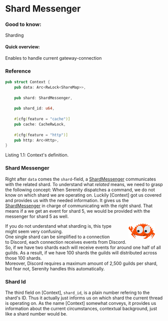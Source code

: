 <link rel="stylesheet" href="../../../css/span.css">

# Shard Messenger

### Good to know:
Sharding

#### Quick overview:
Enables to handle current gateway-connection

### Reference
```rust
pub struct Context {
    pub data: Arc<RwLock<ShareMap>>,

    pub shard: ShardMessenger,

    pub shard_id: u64,

    #[cfg(feature = "cache")]
    pub cache: CacheRwLock,

    #[cfg(feature = "http")]
    pub http: Arc<Http>,
}
```
<span class="caption">Listing 1.1: Context's definition.</span>

### Shard Messenger
Right after `data` comes the `shard`-field, a [ShardMessenger] communicates
with the related shard. To understand what *related* means, we need to grasp the following concept: When Serenity dispatches a command, we do not know on which
shard we are operating on. Luckily [Context] got us covered and provides us
with the needed information. It gives us the [ShardMessenger] in charge of
communicating with the right shard. That means if a we get an event for shard 5,
we would be provided with the messenger for shard 5 as well.

<span class="info">
<img hspace="10%" src="../../../images/curious.png" alt="Logo" width="84px"
style="float: right;margin-right: 25px"/>
If you do not understand what sharding is, this type might seem very confusing.<br>
One single shard can be simplified to a connection to Discord, each connection receives events from Discord.<br>
So, if we have two shards each will receive events for around one half of all
guilds. As a result, if we have 100 shards the guilds will distributed across those 100 shards.<br>
Moreover, Discord requires a maximum amount of 2,500 guilds per shard,
but fear not, Serenity handles this automatically.
</span>


### Shard Id
The third field on [Context], `shard_id`, is a plain number refering to the shard's ID. Thus it actually
just informs us on which shard the current thread is operating on. As the name
[Context] somewhat conveys, it provides us information about the current
circumstances, contextual background, just like a shard number would be.

[ShardMessenger]: https://docs.rs/serenity/0.6.0-rc.1/serenity/client/bridge/gateway/struct.ShardMessenger.html